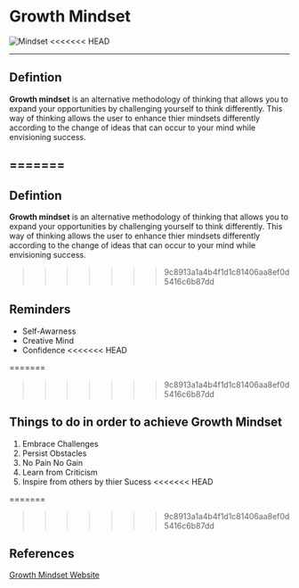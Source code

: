 # Growth Mindset
![Mindset](https://i.pinimg.com/474x/e8/e0/a6/e8e0a6cabfebe8705858b36c118ff758.jpg)
<<<<<<< HEAD

---

## Defintion
**Growth mindset** is an alternative methodology of thinking that allows you to expand your opportunities by challenging yourself to think differently. This way of thinking allows the user to enhance thier mindsets differently according to the change of ideas that can occur to your mind while envisioning success. 

=======
---
## Defintion
**Growth mindset** is an alternative methodology of thinking that allows you to expand your opportunities by challenging yourself to think differently. This way of thinking allows the user to enhance thier mindsets differently according to the change of ideas that can occur to your mind while envisioning success. 
>>>>>>> 9c8913a1a4b4f1d1c81406aa8ef0d5416c6b87dd
## Reminders
- Self-Awarness
- Creative Mind
- Confidence
<<<<<<< HEAD

=======
>>>>>>> 9c8913a1a4b4f1d1c81406aa8ef0d5416c6b87dd
## Things to do in order to achieve Growth Mindset
1. Embrace Challenges
2. Persist Obstacles
3. No Pain No Gain
4. Learn from Criticism
5. Inspire from others by thier Sucess
<<<<<<< HEAD

=======
>>>>>>> 9c8913a1a4b4f1d1c81406aa8ef0d5416c6b87dd
## References
[Growth Mindset Website](https://www.atlassian.com/blog/inside-atlassian/growth-mindset)
